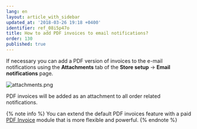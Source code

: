 ```yaml
---
lang: en
layout: article_with_sidebar
updated_at: '2018-03-26 19:18 +0400'
identifier: ref_08i5p47o
title: How to add PDF invoices to email notifications?
order: 130
published: true
---
```

If necessary you can add a PDF version of invoices to the e-mail notifications using the **Attachments** tab of the **Store setup** -> **Email notifications** page. 

![attachments.png]({{site.baseurl}}/attachments/ref_08i5p47o/attachments.png)

PDF invoices will be added as an attachment to all order related notifications.

{% note info %}
You can extend the default PDF invoices feature with a paid [PDF Invoice](https://market.x-cart.com/addons/PDF-Invoice.html "eMail Notifications: Set Up and Maintenance") module that is more flexible and powerful.
{% endnote %}

